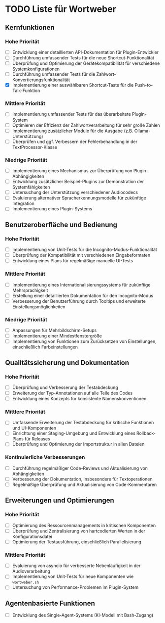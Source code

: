 # TODO Liste für Wortweber

## Kernfunktionen
### Hohe Priorität
- [ ] Entwicklung einer detaillierten API-Dokumentation für Plugin-Entwickler
- [ ] Durchführung umfassender Tests für die neue Shortcut-Funktionalität
- [ ] Überprüfung und Optimierung der Gerätekompatibilität für verschiedene Systemkonfigurationen
- [ ] Durchführung umfassender Tests für die Zahlwort-Konvertierungsfunktionalität
- [x] Implementierung einer auswählbaren Shortcut-Taste für die Push-to-Talk-Funktion

### Mittlere Priorität
- [ ] Implementierung umfassender Tests für das überarbeitete Plugin-System
- [ ] Optimieren der Effizienz der Zahlwortverarbeitung für sehr große Zahlen
- [ ] Implementierung zusätzlicher Module für die Ausgabe (z.B. Ollama-Unterstützung)
- [ ] Überprüfen und ggf. Verbessern der Fehlerbehandlung in der TextProcessor-Klasse

### Niedrige Priorität
- [ ] Implementierung eines Mechanismus zur Überprüfung von Plugin-Abhängigkeiten
- [ ] Entwicklung zusätzlicher Beispiel-Plugins zur Demonstration der Systemfähigkeiten
- [ ] Untersuchung der Unterstützung verschiedener Audiocodecs
- [ ] Evaluierung alternativer Spracherkennungsmodelle für zukünftige Integration
- [ ] Implementierung eines Plugin-Systems

## Benutzeroberfläche und Bedienung
### Hohe Priorität
- [ ] Implementierung von Unit-Tests für die Incognito-Modus-Funktionalität
- [ ] Überprüfung der Kompatibilität mit verschiedenen Eingabeformaten
- [ ] Entwicklung eines Plans für regelmäßige manuelle UI-Tests

### Mittlere Priorität
- [ ] Implementierung eines Internationalisierungssystems für zukünftige Mehrsprachigkeit
- [ ] Erstellung einer detaillierten Dokumentation für den Incognito-Modus
- [ ] Verbesserung der Benutzerführung durch Tooltips und erweiterte Einstellungsmöglichkeiten

### Niedrige Priorität
- [ ] Anpassungen für Mehrbildschirm-Setups
- [ ] Implementierung einer Mindestfenstergröße
- [ ] Implementierung von Funktionen zum Zurücksetzen von Einstellungen, einschließlich Farbeinstellungen

## Qualitätssicherung und Dokumentation
### Hohe Priorität
- [ ] Überprüfung und Verbesserung der Testabdeckung
- [ ] Erweiterung der Typ-Annotationen auf alle Teile des Codes
- [ ] Entwicklung eines Konzepts für konsistente Namenskonventionen

### Mittlere Priorität
- [ ] Umfassende Erweiterung der Testabdeckung für kritische Funktionen und UI-Komponenten
- [ ] Einrichtung einer Staging-Umgebung und Entwicklung eines Rollback-Plans für Releases
- [ ] Überprüfung und Optimierung der Importstruktur in allen Dateien

### Kontinuierliche Verbesserungen
- [ ] Durchführung regelmäßiger Code-Reviews und Aktualisierung von Abhängigkeiten
- [ ] Verbesserung der Dokumentation, insbesondere für Textoperationen
- [ ] Regelmäßige Überprüfung und Aktualisierung von Code-Kommentaren

## Erweiterungen und Optimierungen
### Hohe Priorität
- [ ] Optimierung des Ressourcenmanagements in kritischen Komponenten
- [ ] Überprüfung und Zentralisierung von hartcodierten Werten in der Konfigurationsdatei
- [ ] Optimierung der Testausführung, einschließlich Parallelisierung

### Mittlere Priorität
- [ ] Evaluierung von asyncio für verbesserte Nebenläufigkeit in der Audioverarbeitung
- [ ] Implementierung von Unit-Tests für neue Komponenten wie `wortweber.sh`
- [ ] Untersuchung von Performance-Problemen im Plugin-System

## Agentenbasierte Funktionen
- [ ] Entwicklung des Single-Agent-Systems (KI-Modell mit Bash-Zugang)
